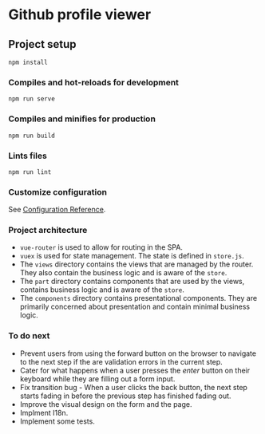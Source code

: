 # Github profile viewer

## Project setup

```
npm install
```

### Compiles and hot-reloads for development

```
npm run serve
```

### Compiles and minifies for production

```
npm run build
```

### Lints files

```
npm run lint
```

### Customize configuration

See [Configuration Reference](https://cli.vuejs.org/config/).

### Project architecture

-   `vue-router` is used to allow for routing in the SPA.
-   `vuex` is used for state management. The state is defined in `store.js`.
-   The `views` directory contains the views that are managed by the router.
    They also contain the business logic and is aware of the `store`.
-   The `part` directory contains components that are used by the views,
    contains business logic and is aware of the `store`.
-   The `components` directory contains presentational components. They are
    primarily concerned about presentation and contain minimal business logic.

### To do next

-   Prevent users from using the forward button on the browser to navigate
    to the next step if the are validation errors in the current step.
-   Cater for what happens when a user presses the _enter_ button on their
    keyboard while they are filling out a form input.
-   Fix transition bug - When a user clicks the back button, the next step
    starts fading in before the previous step has finished fading out.
-   Improve the visual design on the form and the page.
-   Implment I18n.
-   Implement some tests.
